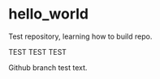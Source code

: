 # hello_world
Test repository, learning how to build repo.

TEST TEST TEST

Github branch test text.
